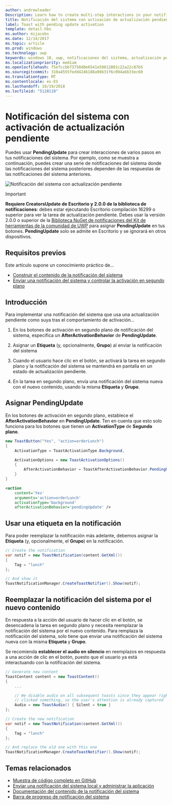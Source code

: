 ```yaml
---
author: andrewleader
Description: Learn how to create multi-step interactions in your notifications.
title: Notificación del sistema con activación de actualización pendiente
label: Toast with pending update activation
template: detail.hbs
ms.author: mijacobs
ms.date: 12/14/2017
ms.topic: article
ms.prod: windows
ms.technology: uwp
keywords: windows 10, uwp, notificaciones del sistema, actualización pendiente, pendingupdate, interactividad de varios pasos, interacciones de varios pasos
ms.localizationpriority: medium
ms.openlocfilehash: f5efccbb73758d0e6541e59812801c22a22c87b5
ms.sourcegitcommit: 310a4555fedd4246188a98b31f6c094abb33ec60
ms.translationtype: MT
ms.contentlocale: es-ES
ms.lasthandoff: 10/19/2018
ms.locfileid: "5128110"
---
```

# <a name="toast-with-pending-update-activation"></a>Notificación del sistema con activación de actualización pendiente

Puedes usar **PendingUpdate** para crear interacciones de varios pasos en tus notificaciones del sistema. Por ejemplo, como se muestra a continuación, puedes crear una serie de notificaciones del sistema donde las notificaciones del sistema posteriores dependen de las respuestas de las notificaciones del sistema anteriores.

![Notificación del sistema con actualización pendiente](images/toast-pendingupdate.gif)

> [!IMPORTANT]
> **Requiere CreatorsUpdate de Escritorio y 2.0.0 de la biblioteca de notificaciones**: debes estar ejecutando Escritorio compilación 16299 o superior para ver la tarea de actualización pendiente. Debes usar la versión 2.0.0 o superior de la [Biblioteca NuGet de notificaciones del Kit de herramientas de la comunidad de UWP](https://www.nuget.org/packages/Microsoft.Toolkit.Uwp.Notifications/) para asignar **PendingUpdate** en tus botones. **PendingUpdate** solo se admite en Escritorio y se ignorará en otros dispositivos.


## <a name="prerequisites"></a>Requisitos previos

Este artículo supone un conocimiento práctico de...

- [Construir el contenido de la notificación del sistema](adaptive-interactive-toasts.md)
- [Enviar una notificación del sistema y controlar la activación en segundo plano](send-local-toast.md)


## <a name="overview"></a>Introducción

Para implementar una notificación del sistema que usa una actualización pendiente como suya tras el comportamiento de activación...

1. En los botones de activación en segundo plano de notificación del sistema, especifica un **AfterActivationBehavior** de **PendingUpdate**.

2. Asignar un **Etiqueta** (y, opcionalmente, **Grupo**) al enviar la notificación del sistema

3. Cuando el usuario hace clic en el botón, se activará la tarea en segundo plano y la notificación del sistema se mantendrá en pantalla en un estado de actualización pendiente.

4. En la tarea en segundo plano, envía una notificación del sistema nueva con el nuevo contenido, usando la misma **Etiqueta** y **Grupo**.


## <a name="assign-pendingupdate"></a>Asignar PendingUpdate

En los botones de activación en segundo plano, establece el **AfterActivationBehavior** en **PendingUpdate**. Ten en cuenta que esto solo funciona para los botones que tienen un **ActivationType** de **Segundo plano**.

```csharp
new ToastButton("Yes", "action=orderLunch")
{
    ActivationType = ToastActivationType.Background,

    ActivationOptions = new ToastActivationOptions()
    {
        AfterActivationBehavior = ToastAfterActivationBehavior.PendingUpdate
    }
}
```

```xml
<action
    content='Yes'
    arguments='action=orderLunch'
    activationType='background'
    afterActivationBehavior='pendingUpdate' />
```


## <a name="use-a-tag-on-the-notification"></a>Usar una etiqueta en la notificación

Para poder reemplazar la notificación más adelante, debemos asignar la **Etiqueta** (y, opcionalmente, el **Grupo**) en la notificación.

```csharp
// Create the notification
var notif = new ToastNotification(content.GetXml())
{
    Tag = "lunch"
};

// And show it
ToastNotificationManager.CreateToastNotifier().Show(notif);
```


## <a name="replace-the-toast-with-new-content"></a>Reemplazar la notificación del sistema por el nuevo contenido

En respuesta a la acción del usuario de hacer clic en el botón, se desencadena la tarea en segundo plano y necesita reemplazar la notificación del sistema por el nuevo contenido. Para remplaza la notificación del sistema, solo tiene que enviar una notificación del sistema nueva con la misma **Etiqueta** y **Grupo**.

Se recomienda **establecer el audio en silencio** en reemplazos en respuesta a una acción de clic en el botón, puesto que el usuario ya está interactuando con la notificación del sistema.

```csharp
// Generate new content
ToastContent content = new ToastContent()
{
    ...

    // We disable audio on all subsequent toasts since they appear right after the user
    // clicked something, so the user's attention is already captured
    Audio = new ToastAudio() { Silent = true }
};

// Create the new notification
var notif = new ToastNotification(content.GetXml())
{
    Tag = "lunch"
};

// And replace the old one with this one
ToastNotificationManager.CreateToastNotifier().Show(notif);
```


## <a name="related-topics"></a>Temas relacionados

- [Muestra de código completo en GitHub](https://github.com/WindowsNotifications/quickstart-toast-pending-update)
- [Enviar una notificación del sistema local y administrar la aplicación](send-local-toast.md)
- [Documentación del contenido de la notificación del sistema](adaptive-interactive-toasts.md)
- [Barra de progreso de notificación del sistema](toast-progress-bar.md)